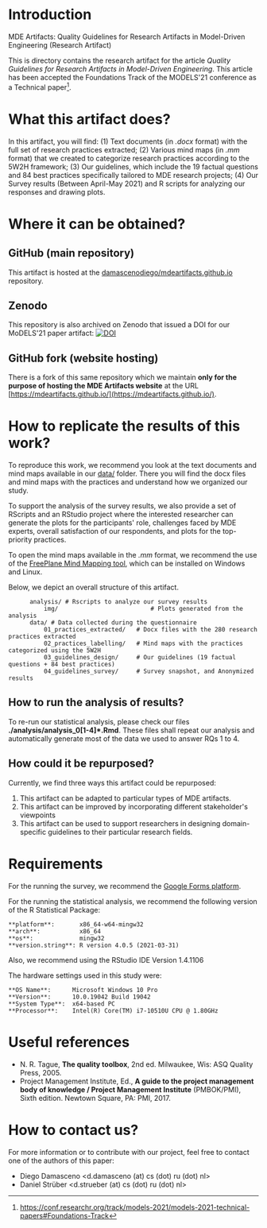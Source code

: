 # Introduction

MDE Artifacts: Quality Guidelines for Research Artifacts in Model-Driven Engineering (Research Artifact)

This is directory contains the research artifact for the article 
_Quality Guidelines for Research Artifacts in Model-Driven Engineering_.
This article has been accepted the Foundations Track of the 
MODELS'21 conference as a Technical paper[^1].

#  What this artifact does?

In this artifact, you will find: 
(1) Text documents (in _.docx_ format) with the full set of research practices extracted; 
(2) Various mind maps (in _.mm_ format) that we created to categorize research practices according to the 5W2H framework;
(3) Our guidelines, which include the 19 factual questions and 84 best practices specifically tailored to MDE research projects;
(4) Our Survey results (Between April-May 2021) and R scripts for analyzing our responses and drawing plots.
 
# Where it can be obtained?

## GitHub (main repository)

This artifact is hosted at the [damascenodiego/mdeartifacts.github.io](https://github.com/damascenodiego/mdeartifacts.github.io) repository.

## Zenodo
This repository is also archived on Zenodo that issued a DOI for our MoDELS'21 paper artifact:
[![DOI](https://zenodo.org/badge/DOI/10.5281/zenodo.5106002.svg)](https://doi.org/10.5281/zenodo.5106002)

## GitHub fork (website hosting)

There is a fork of this same repository which we maintain **only for the purpose of hosting the MDE Artifacts website** 
at the URL [https://mdeartifacts.github.io/](https://mdeartifacts.github.io/).

# How to replicate the results of this work?

To reproduce this work, we recommend you look at the text documents and mind maps available in 
our [data/](data/) folder. 
There you will find the docx files and mind maps with the practices and understand
how we organized our study.

To support the analysis of the survey results, we also provide a set of RScripts and 
an RStudio project where the interested researcher can generate the plots 
for the participants' role, challenges faced by MDE experts,
overall satisfaction of our respondents,
and plots for the top-priority practices.

To open the mind maps available in the _.mm_ format, we recommend the use of the
[FreePlane Mind Mapping tool](https://www.freeplane.org/wiki/index.php/Home), which
can be installed on Windows and Linux. 

Below, we depict an overall structure of this artifact.

          analysis/ # Rscripts to analyze our survey results
              img/                          # Plots generated from the analysis
          data/ # Data collected during the questionnaire 
              01_practices_extracted/   # Docx files with the 280 research practices extracted
              02_practices_labelling/   # Mind maps with the practices categorized using the 5W2H 
              03_guidelines_design/     # Our guidelines (19 factual questions + 84 best practices)
              04_guidelines_survey/     # Survey snapshot, and Anonymized results

## How to run the analysis of results?

To re-run our statistical analysis, 
please check our files **./analysis/analysis_0[1-4]*.Rmd**.
These files shall repeat our analysis and 
automatically generate most of the data we used to answer RQs 1 to 4.

## How could it be repurposed?

Currently, we find three ways this artifact could be repurposed:


1. This artifact can be adapted to particular types of MDE artifacts.
2. This artifact can be improved by incorporating different stakeholder's viewpoints
3. This artifact can be used to support researchers in designing domain-specific guidelines to their particular research fields.


# Requirements

For the running the survey, we recommend the [Google Forms platform](https://www.google.com/forms/about/).

For the running the statistical analysis, we recommend the following version of the R Statistical Package:


    **platform**:       x86_64-w64-mingw32          
    **arch**:           x86_64                      
    **os**:             mingw32                     
    **version.string**: R version 4.0.5 (2021-03-31)

Also, we recommend using the RStudio IDE Version 1.4.1106

The hardware settings used in this study were:


    **OS Name**:	  Microsoft Windows 10 Pro 
    **Version**:	  10.0.19042 Build 19042 
    **System Type**:  x64-based PC 
    **Processor**:	  Intel(R) Core(TM) i7-10510U CPU @ 1.80GHz 


# Useful references

- N. R. Tague, **The quality toolbox**, 2nd ed. Milwaukee, Wis: ASQ Quality Press, 2005.
- Project Management Institute, Ed., **A guide to the project management body of knowledge
  / Project Management Institute** (PMBOK/PMI), Sixth edition. Newtown Square, PA:
  PMI, 2017.

# How to contact us?

For more information or to contribute with our project, feel free to contact one of the authors of this paper:

* Diego Damasceno <d.damasceno (at) cs (dot) ru (dot) nl>
* Daniel Strüber  <d.strueber  (at) cs (dot) ru (dot) nl>

[^1]: https://conf.researchr.org/track/models-2021/models-2021-technical-papers#Foundations-Track
